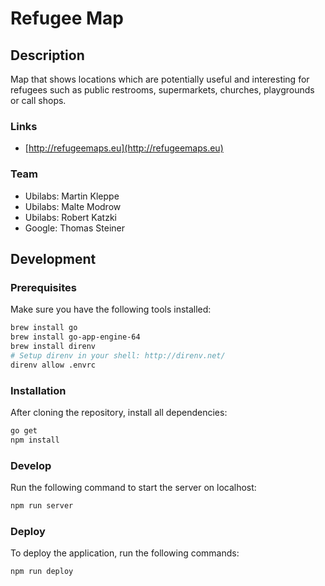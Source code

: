 # Refugee Map

## Description

Map that shows locations which are potentially useful and interesting for refugees such as public restrooms, supermarkets, churches, playgrounds or call shops.

### Links

* [http://refugeemaps.eu](http://refugeemaps.eu)

### Team

* Ubilabs: Martin Kleppe
* Ubilabs: Malte Modrow
* Ubilabs: Robert Katzki
* Google: Thomas Steiner

## Development

### Prerequisites
Make sure you have the following tools installed:

```sh
brew install go
brew install go-app-engine-64
brew install direnv
# Setup direnv in your shell: http://direnv.net/
direnv allow .envrc
```

### Installation

After cloning the repository, install all dependencies:

```sh
go get
npm install
```

### Develop

Run the following command to start the server on localhost:

```sh
npm run server
```

### Deploy

To deploy the application, run the following commands:

```sh
npm run deploy
```
